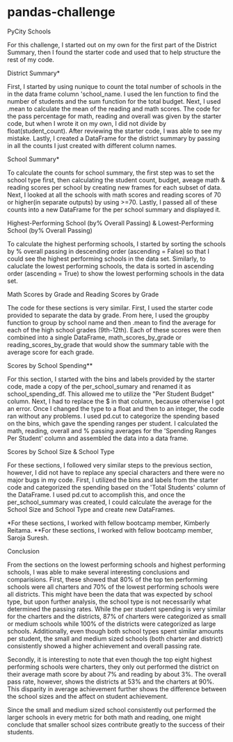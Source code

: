 # pandas-challenge
PyCity Schools

For this challenge, I started out on my own for the first part of the District Summary, then I found the starter code and used that to help structure the rest of my code.

District Summary*


First, I started by using nunique to count the total number of schools in the in the data frame column 'school_name. I used the len function to find the number of students and the sum function for the total budget. Next, I used .mean to calculate the mean of the reading and math scores. The code for the pass percentage for math, reading and overall was given by the starter code, but when I wrote it on my own, I did not divide by float(student_count). After reviewing the starter code, I was able to see my mistake. Lastly, I created a DataFrame for the district summary by passing in all the counts I just created with different column names.

School Summary*


To calculate the counts for school summary, the first step was to set the school type first, then calculating the student count, budget, aveage math & reading scores per school by creating new frames for each subset of data. Next, I looked at all the schools with math scores and reading scores of 70 or higher(in separate outputs) by using >=70. Lastly, I passed all of these counts into a new DataFrame for the per school summary and displayed it.

Highest-Performing School (by% Overall Passing) & Lowest-Performing School (by% Overall Passing)


To calculate the highest performing schools, I started by sorting the schools by % overall passing in descending order (ascending = False) so that I could see the highest performing schools in the data set. Similarly, to caluclate the lowest performing schools, the data is sorted in ascending order (ascending = True) to show the lowest performing schools in the data set.

Math Scores by Grade and Reading Scores by Grade


The code for these sections is very similar. First, I used the starter code provided to separate the data by grade. From here, I used the groupby function to group by school name and then .mean to find the average for each of the high school grades (9th-12th). Each of these scores were then combined into a single DataFrame, math_scores_by_grade or reading_scores_by_grade that would show the summary table with the average score for each grade.

Scores by School Spending**


For this section, I started with the bins and labels provided by the starter code, made a copy of the per_school_sumary and renamed it as school_spending_df. This allowed me to utilize the "Per Student Budget" column. Next, I had to replace the $ in that column, because otherwise I got an error. Once I changed the type to a float and then to an integer, the code ran without any problems. I used pd.cut to categorize the spending based on the bins, which gave the spending ranges per student. I calculated the math, reading, overall and % passing averages for the 'Spending Ranges Per Student' column and assembled the data into a data frame.

Scores by School Size & School Type


For these sections, I followed very similar steps to the previous section, however, I did not have to replace any special characters and there were no major bugs in my code. First, I utilized the bins and labels from the starter code and categorized the spending based on the 'Total Students' column of the DataFrame. I used pd.cut to accomplish this, and once the per_school_summary was created, I could calculate the average for the School Size and School Type and create new DataFrames.

*For these sections, I worked with fellow bootcamp member, Kimberly Reitama.
**For these sections, I worked with fellow bootcamp member, Saroja Suresh.

Conclusion


From the sections on the lowest performing schools and highest performing schools, I was able to make several interesting conclusions and comparisions. First, these showed that 80% of the top ten performing schools were all charters and 70% of the lowest performing schools were all districts. This might have been the data that was expected by school type, but upon further analysis, the school type is not necessarily what determined the passing rates. 
While the per student spending is very similar for the charters and the districts, 87% of charters were categorized as small or medium schools while 100% of the districts were categorized as large schools. Additionally, even though both school types spent similar amounts per student, the small and medium sized schools (both charter and district) consistently showed a higher achievement and overall passing rate.

Secondly, it is interesting to note that even though the top eight highest performing schools were charters, they only out performed the district on their average math score by about 7% and reading by about 3%. The overall pass rate, however, shows the districts at 53% and the charters at 90%. This disparity in average achievement further shows the difference between the school sizes and the affect on student achievement.

Since the small and medium sized school consistently out performed the larger schools in every metric for both math and reading, one might conclude that smaller school sizes contribute greatly to the success of their students.



